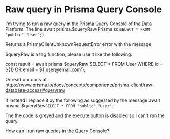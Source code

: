 
# Raw query in Prisma Query Console

I'm trying to run a raw query in the Prisma Query Console of the Data Platform.
The line
await prisma.$queryRaw(Prisma.sql`SELECT * FROM "public"."User";`)

Returns a PrismaClientUnknownRequestError error with the message

$queryRaw is a tag function, please use it like the following:

const result = await prisma.$queryRaw`SELECT * FROM User WHERE id = ${1} OR email = ${'user@email.com'};

Or read our docs at https://www.prisma.io/docs/concepts/components/prisma-client/raw-database-access#queryraw

If instead I replace it by the following as suggested by the message
await prisma.$queryRaw`SELECT * FROM "public"."User";`

The the code is greyed and the execute button is disabled so I can't run the query.

How can I run raw queries in the Query Console?

        